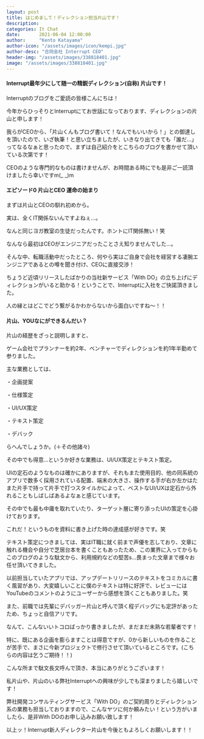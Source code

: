 ```yaml
---
layout: post
title: はじめまして！ディレクション担当片山です！
description: 
categories: It Chat
date:       2021-06-04 12:00:00
author:     "Kento Katayama"
author-icon: "/assets/images/icon/kempi.jpg"
author-desc: "合同会社 Interrupt CEO"
header-img: "/assets/images/338818401.jpg"
image: "/assets/images/338818401.jpg"
---
```


<h4 class="blogtitle">Interrupt最年少にして随一の精鋭ディレクション(自称) 片山です！</h4>
<p>Interruptのブログをご愛読の皆様こんにちは！</p>
今年からひっそりとInterruptにてお世話になっております、ディレクションの片山と申します！</p>
我らがCEOから、「片山くんもブログ書いて！なんでもいいから！」との御達しを頂いたので、いざ執筆！と思い立ちましたが、いきなり出てきても「誰だ…」ってなるなぁと思ったので、まずは自己紹介をとこちらのブログを書かせて頂いている次第です！</p>
CEOのような専門的なものは書けませんが、お時間ある時にでも是非ご一読頂けましたら幸いですm(_ _)m</p>
</p>
<h4 class="blogtitle">エピソード0 片山とCEO 運命の始まり</h4>
<p>まずは片山とCEOの馴れ初めから。</p>
実は、全くIT関係ないんですよねぇ…。</p>
なんと同じヨガ教室の生徒だったんです。ホントにIT関係無い！笑</p>
なんなら最初はCEOがエンジニアだったことさえ知りませんでした…。</p>
そんな中、転職活動中だったところ、何やら実はご自身で会社を経営する凄腕エンジニアであるとの噂を聞き付け、CEOに直接交渉！</p>
ちょうど近頃リリースしたばかりの当社新サービス「With DO」の立ち上げにディレクションがいると助かる！ということで、Interruptに入社をご快諾頂きました。</p>
</p>
人の縁とはどこでどう繋がるかわからないから面白いですね〜！！</p>
</p>
<h4 class="blogtitle">片山、YOUなにができるんだい？</h4>
<p>片山の経歴をざっと説明しますと、</p>
ゲーム会社でプランナーを約2年、ベンチャーでディレクションを約1年半勤めて参りました。</p>
主な業務としては、</p>
<p>・企画提案</p>
<p>・仕様策定</p>
<p>・UI/UX策定</p>
<p>・テキスト策定</p>
<p>・デバック</p>
らへんでしょうか。(＋その他諸々)</p>
その中でも得意…というか好きな業務は、UI/UX策定とテキスト策定。</p>
UIの定石のようなものは確かにありますが、それもまた使用目的、他の同系統のアプリで数多く採用されている配置、端末の大きさ、操作する手が右か左かはたまた片手で持って片手で打つスタイルかによって、ベストなUI/UXは定石から外れることもしばしばあるよなぁと感じています。</p>
その中でも最も中庸を取れていたり、ターゲット層に寄り添ったUIの策定を心掛けております。</p>
これだ！というものを資料に書き上げた時の達成感が好きです。笑</p>
<p>テキスト策定につきましては、実はIT職に就く前まで声優を志しており、文章に触れる機会や自分で芝居台本を書くこともあったため、この業界に入ってからもこのブログのような駄文から、利用規約などの堅苦s…畏まった文章まで様々お任せ頂いてきました。</p>
以前担当していたアプリでは、アップデートリリースのテキストをコミカルに書く風習があり、大変嬉しいことに僕のテキストは特に好評で、レビューにはYouTubeのコメントのようにユーザーから感想を頂くこともありました。笑</p>
また、前職では先輩にデバッガー片山と呼んで頂く程デバッグにも定評があったため、ちょっと自信アリです。</p>
<p>なんて、こんないいトコロばっかり書きましたが、まだまだ未熟な若輩者です！</p>
特に、既にある企画を膨らますことは得意ですが、0から新しいものを作ることが苦手で、まさに今新プロジェクトで修行させて頂いているところです。(こちらの内容は乞うご期待！！)</p>
</p>
<p>こんな所まで駄文長文呼んで頂き、本当にありがとうございます！</p>
私片山や、片山のいる弊社Interruptへの興味が少しでも深まりましたら嬉しいです！</p>
弊社開発コンサルティングサービス「With DO」のご契約周りとディレクション系の業務も担当しておりますので、こんなヤツに何か頼みたい！という方がいましたら、是非With DOのお申し込みお願い致します！</p>
</p>
以上ッ！Interrupt新人ディレクター片山を今後ともよろしくお願いします！！</p>